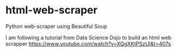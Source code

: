 # html-web-scraper
Python web-scraper using Beautiful Soup

I am following a tutorial from Data Science Dojo to build an html web scrapper
https://www.youtube.com/watch?v=XQgXKtPSzUI&t=407s
